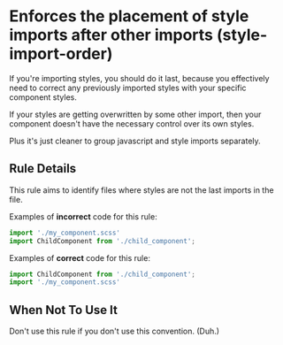 # Enforces the placement of style imports after other imports (style-import-order)

If you're importing styles, you should do it last, because you effectively need to correct any previously imported styles with your specific component styles.

If your styles are getting overwritten by some other import, then your component doesn't have the necessary control over its own styles.

Plus it's just cleaner to group javascript and style imports separately.
## Rule Details

This rule aims to identify files where styles are not the last imports in the file.

Examples of **incorrect** code for this rule:

```js
import './my_component.scss'
import ChildComponent from './child_component';
```

Examples of **correct** code for this rule:

```js
import ChildComponent from './child_component';
import './my_component.scss'
```

## When Not To Use It

Don't use this rule if you don't use this convention. (Duh.)
